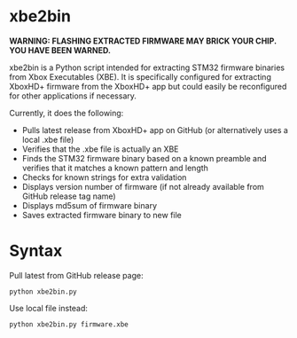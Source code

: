 # xbe2bin
**WARNING: FLASHING EXTRACTED FIRMWARE MAY BRICK YOUR CHIP. YOU HAVE BEEN WARNED.**

xbe2bin is a Python script intended for extracting STM32 firmware binaries from Xbox Executables (XBE). It is specifically configured for extracting XboxHD+ firmware from the XboxHD+ app but could easily be reconfigured for other applications if necessary.

Currently, it does the following:
 - Pulls latest release from XboxHD+ app on GitHub (or alternatively uses a local .xbe file)
 - Verifies that the .xbe file is actually an XBE
 - Finds the STM32 firmware binary based on a known preamble and verifies that it matches a known pattern and length
 - Checks for known strings for extra validation
 - Displays version number of firmware (if not already available from GitHub release tag name)
 - Displays md5sum of firmware binary
 - Saves extracted firmware binary to new file

# Syntax

Pull latest from GitHub release page:

`python xbe2bin.py`

Use local file instead:

`python xbe2bin.py firmware.xbe`
